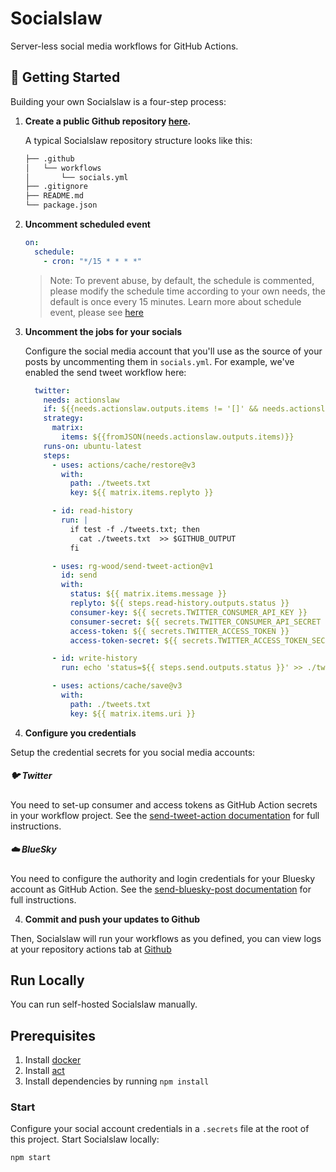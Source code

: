 # Socialslaw

Server-less social media workflows for GitHub Actions.

## 🏁 Getting Started

Building your own Socialslaw is a four-step process:

1. **Create a public Github repository [here](https://github.com/actionslaw/socialslaw/generate).**

   A typical Socialslaw repository structure looks like this:

   ```sh
   ├── .github
   │   └── workflows
   │       └── socials.yml
   ├── .gitignore
   ├── README.md
   └── package.json
   ```

1. **Uncomment scheduled event**

    ```yml
    on:
      schedule:
        - cron: "*/15 * * * *"
    ```
    > Note: To prevent abuse, by default, the schedule is commented, please modify the schedule time according to your own needs, the default is once every 15 minutes. Learn more about schedule event, please see [here](https://docs.github.com/en/actions/reference/events-that-trigger-workflows#schedule)

1. **Uncomment the jobs for your socials**

   Configure the social media account that you'll use as the source of your posts by uncommenting them in `socials.yml`. For example, we've enabled the send tweet workflow here:

   ```yaml
     twitter:
       needs: actionslaw
       if: ${{needs.actionslaw.outputs.items != '[]' && needs.actionslaw.outputs.items != ''}}
       strategy:
         matrix:
           items: ${{fromJSON(needs.actionslaw.outputs.items)}}
       runs-on: ubuntu-latest
       steps:
         - uses: actions/cache/restore@v3
           with:
             path: ./tweets.txt
             key: ${{ matrix.items.replyto }}
   
         - id: read-history
           run: |
             if test -f ./tweets.txt; then
               cat ./tweets.txt  >> $GITHUB_OUTPUT
             fi
   
         - uses: rg-wood/send-tweet-action@v1
           id: send
           with:
             status: ${{ matrix.items.message }}
             replyto: ${{ steps.read-history.outputs.status }}
             consumer-key: ${{ secrets.TWITTER_CONSUMER_API_KEY }}
             consumer-secret: ${{ secrets.TWITTER_CONSUMER_API_SECRET }}
             access-token: ${{ secrets.TWITTER_ACCESS_TOKEN }}
             access-token-secret: ${{ secrets.TWITTER_ACCESS_TOKEN_SECRET }}
   
         - id: write-history
           run: echo 'status=${{ steps.send.outputs.status }}' >> ./tweets.txt
   
         - uses: actions/cache/save@v3
           with:
             path: ./tweets.txt
             key: ${{ matrix.items.uri }}
   ```

4. **Configure you credentials**

Setup the credential secrets for you social media accounts:

##### 🐦 Twitter

You need to set-up consumer and access tokens as GitHub Action secrets in your workflow project. See the [send-tweet-action documentation](https://github.com/marketplace/actions/send-and-reply-tweet-action#secret-configuration) for full instructions.

##### ☁️ BlueSky

You need to configure the authority and login credentials for your Bluesky account as GitHub Action. See the [send-bluesky-post documentation](https://github.com/marketplace/actions/send-and-reply-bluesky-action#specify-authority) for full instructions.


4. **Commit and push your updates to Github**

Then, Socialslaw will run your workflows as you defined, you can view logs at your repository actions tab at [Github](https://github.com)

## Run Locally

You can run self-hosted Socialslaw manually.

## Prerequisites

1. Install [docker](https://docs.docker.com/get-docker/)
1. Install [act](https://github.com/nektos/act)
1. Install dependencies by running `npm install`

### Start

Configure your social account credentials in a `.secrets` file at the root of this project. Start Socialslaw locally:

```bash
npm start
```
